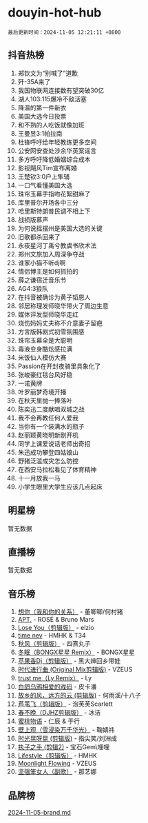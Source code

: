 # douyin-hot-hub

`最后更新时间：2024-11-05 12:21:11 +0800`

## 抖音热榜

1. 郑钦文为“别喊了”道歉
1. 歼-35A来了
1. 我国物联网连接数有望突破30亿
1. 湖人103:115爆冷不敌活塞
1. 降温的第一件新衣
1. 美国大选今日投票
1. 和不熟的人吃饭就像加班
1. 王曼昱3:1帕拉南
1. 杜锋呼吁给年轻教练更多空间
1. 公安网安查处涉余华英案谣言
1. 多方呼吁降低婚姻综合成本
1. 影视飓风Tim宣布离婚
1. 王楚钦3:0户上隼辅
1. 一口气看懂美国大选
1. 珠帘玉幕手指吻花絮甜麻了
1. 库里普尔开场各中三分
1. 哈里斯特朗普民调不相上下
1. 战损版慕声
1. 为何说摇摆州是美国大选的关键
1. 旧歌都杀回来了
1. 永夜星河丁禹兮教虞书欣术法
1. 郑州文旅加入周深争夺战
1. 谁家小猫不听dj啊
1. 情侣博主是如何抓拍的
1. 薛之谦宿迁音乐节
1. AG4:3狼队
1. 在抖音被确诊为黄子韬恩人
1. 邻居称理发师晓华带火了周边生意
1. 媒体评发型师晓华走红
1. 烧伤妈妈丈夫称不介意妻子留疤
1. 方言版韩剧式初雪氛围感
1. 珠帘玉幕全是大聪明
1. 毒液变身酷炫感拉满
1. 米饭仙人模仿大赛
1. Passion在开封夜骑里具象化了
1. 张峻豪红毯台风好稳
1. 一诺黄牌
1. 叶罗丽梦奇境开播
1. 在秋天里抛一捧落叶
1. 陈奕迅二度献唱双城之战
1. 我不会再教任何人爱我
1. 当你有一个装满水的瓶子
1. 赵丽颖黄晓明新剧开机
1. 同学上课爱说话老师出奇招
1. 朱迅成功攀登四姑娘山
1. 野猪泛滥成灾怎么防控
1. 在西安马拉松看见了体育精神
1. 十一月放我一马
1. 小学生眼里大学生应该几点起床

## 明星榜

暂无数据

## 直播榜

暂无数据

## 音乐榜

1. [想你（我和你的关系）](https://sf5-hl-cdn-tos.douyinstatic.com/obj/tos-cn-ve-2774/o8QxhcOBDYYX0zqKCjFVQXZ3RBffnRBQEogitG) - 董唧唧/何村猪
1. [APT.](https://sf5-hl-cdn-tos.douyinstatic.com/obj/tos-cn-ve-2774/oUIcRnUtZBV1JgZtxIMCAiiBSVBSEEOCFfkeMQ) - ROSÉ & Bruno Mars
1. [Lose You（剪辑版）](https://sf3-cdn-tos.douyinstatic.com/obj/tos-cn-ve-2774/og9yxQxAWI86iBNr9ojBFMoWTIvDZZb8HwiGY) - elzio
1. [time nev](https://sf5-hl-cdn-tos.douyinstatic.com/obj/tos-cn-ve-2774/oc6aICzpzBCWrhCvDVi2AZmQLt0gIBxfMEfd6i) - HMHK & T34
1. [秋风（剪辑版）](https://sf5-hl-cdn-tos.douyinstatic.com/obj/tos-cn-ve-2774/ocGaU84LfAfzMd2wbXdQFpCGhBiXg82JNMRRie) - 四熹丸子
1. [冬眠（BONGX星星 Remix）](https://sf5-hl-cdn-tos.douyinstatic.com/obj/tos-cn-ve-2774/oMCfFFoE3LwQ7agAgOIG4ieExqkeAsxNBEkLdz) - BONGX星星
1. [苹果香Dj（剪辑版）](https://sf5-hl-cdn-tos.douyinstatic.com/obj/tos-cn-ve-2774/oEeIEQbYGAOspCTRAIeYF4Ok8LgZ8NBaRe4ztR) - 黑大婶回乡带娃
1. [时代进行曲 (Original Mix剪辑版)](https://sf5-hl-cdn-tos.douyinstatic.com/obj/tos-cn-ve-2774/oYrssziLdrtiW6cKABM8n5Vfc2xwXiIBInoAkn) - VZEUS
1. [trust me（Ly Remix）](https://sf5-hl-cdn-tos.douyinstatic.com/obj/tos-cn-ve-2774/oUo1M8fz5AfmMSExABQQKFE0eCMWgsiccfqrMA) - Ly
1. [白鸽乌鸦相爱的戏码](https://sf6-cdn-tos.douyinstatic.com/obj/tos-cn-ve-2774/oMVVEf6eDAOmFtNtCsEqKpIorBDM8Nkg6TZRqC) - 皮卡潘
1. [故乡的风，远方的云 (剪辑版)](https://sf5-hl-cdn-tos.douyinstatic.com/obj/tos-cn-ve-2774/ooPEdiZMrAAWisczq1WXoZYGU6GxII2UUBvYI) - 何雨溪/十八子
1. [芦苇飞（剪辑版）](https://sf5-hl-cdn-tos.douyinstatic.com/obj/tos-cn-ve-2774/ok3IaChjEFFoK3FAMzXDEgfpeE6Al3Nv2BnfCW) - 泡芙芙Scarlett
1. [春不晚（DJHZ剪辑版）](https://sf5-hl-cdn-tos.douyinstatic.com/obj/tos-cn-ve-2774/osEZa7YZ6wNo9QDABgfGFaCQKRQTNafsBJDnKt) - 冰洁
1. [蜜桃物语](https://sf5-hl-cdn-tos.douyinstatic.com/obj/tos-cn-ve-2774/oIhOSCZtIACtYU4XQkngiW9kCBfVD1Fz9IYeqL) - 仁辰 & 于行
1. [壁上观（雪浸染万千华光）](https://sf3-cdn-tos.douyinstatic.com/obj/tos-cn-ve-2774/ocIizBMxWi8vA8UdAMIYdYCjgBB5Z3WZWxrvY) - 鞠婧祎
1. [时光晃呀晃 (剪辑版)](https://sf3-cdn-tos.douyinstatic.com/obj/tos-cn-ve-2774/o8ACeQem3gwI1x3GIYGAfKG0LJebKFRJDwRwyW) - 指尖笑/刘洲成
1. [执子之手 (剪辑2)](https://sf5-hl-cdn-tos.douyinstatic.com/obj/tos-cn-ve-2774/oUoZLQjCc31XzqsBnBQUNgeKtYPBcgbFDwtfcu) - 宝石Gem\哩哩
1. [Lifestyle（剪辑版）](https://sf5-hl-cdn-tos.douyinstatic.com/obj/tos-cn-ve-2774/owfqGgjwG3V5lCLaAIezFMeg3LtuKNBaZKgzPV) - HMHK
1. [Moonlight Flowing](https://sf5-hl-cdn-tos.douyinstatic.com/obj/tos-cn-ve-2774/oopZsCtRnQgOhEYmv9FfBBgwmeaQmWQQZED9tN) - VZEUS
1. [坚强笨女人（副歌）](https://sf3-cdn-tos.douyinstatic.com/obj/tos-cn-ve-2774/ospNInQiZvGWyBVg5zkNsAMct5uJIg1CrZiPL) - 那艺娜

## 品牌榜

[2024-11-05-brand.md](2024-11-05-brand.md)

